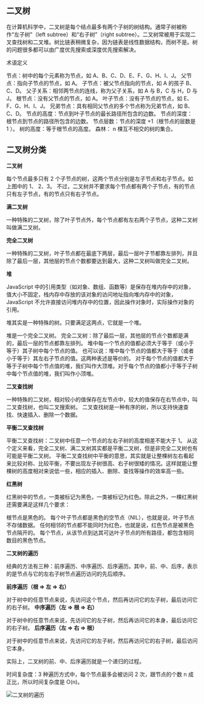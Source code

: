 ## **二叉树**

在计算机科学中，二叉树是每个结点最多有两个子树的树结构。通常子树被称作“左子树”（left subtree）和“右子树”（right subtree）。二叉树常被用于实现二叉查找树和二叉堆。树比链表稍微复杂，因为链表是线性数据结构，而树不是。树的问题很多都可以由广度优先搜索或深度优先搜索解决。

术语定义

节点：树中的每个元素称为节点，如 A、B、C、D、E、F、G、H、I、J。
父节点：指向子节点的节点，如 A。
子节点：被父节点指向的节点，如 A 的孩子 B、C、D。
父子关系：相邻两节点的连线，称为父子关系，如 A 与 B，C 与 H，D 与 J。
根节点：没有父节点的节点，如 A。
叶子节点：没有子节点的节点，如 E、F、G、H、I、J。
兄弟节点：具有相同父节点的多个节点称为兄弟节点，如 B、C、D。
节点的高度：节点到叶子节点的最长路径所包含的边数。
节点的深度：根节点到节点的路径所包含的边数。
节点层数：节点的深度 +1（根节点的层数是 1 ）。
树的高度：等于根节点的高度。
森林： n 棵互不相交的树的集合。

## **二叉树分类**

**二叉树**

每个节点最多只有 2 个子节点的树，这两个节点分别是左子节点和右子节点。如上图中的 1、 2、3。 不过，二叉树并不要求每个节点都有两个子节点，有的节点只有左子节点，有的节点只有右子节点。

**满二叉树**

一种特殊的二叉树，除了叶子节点外，每个节点都有左右两个子节点，这种二叉树叫做满二叉树。

**完全二叉树**

一种特殊的二叉树，叶子节点都在最底下两层，最后一层叶子节都靠左排列，并且除了最后一层，其他层的节点个数都要达到最大，这种二叉树叫做完全二叉树。

**堆**

JavaScript 中的引用类型（如对象、数组、函数等）是保存在堆内存中的对象，值大小不固定，栈内存中存放的该对象的访问地址指向堆内存中的对象，JavaScript 不允许直接访问堆内存中的位置，因此操作对象时，实际操作对象的引用。

堆其实是一种特殊的树。只要满足这两点，它就是一个堆。

堆是一个完全二叉树。 完全二叉树：除了最后一层，其他层的节点个数都是满的，最后一层的节点都靠左排列。
堆中每一个节点的值都必须大于等于（或小于等于）其子树中每个节点的值。 也可以说：堆中每个节点的值都大于等于（或者小于等于）其左右子节点的值。这两种表述是等价的。
对于每个节点的值都大于等于子树中每个节点值的堆，我们叫作大顶堆。对于每个节点的值都小于等于子树中每个节点值的堆，我们叫作小顶堆。

**二叉查找树**

一种特殊的二叉树，相对较小的值保存在左节点中，较大的值保存在右节点中，叫二叉查找树，也叫二叉搜索树。 二叉查找树是一种有序的树，所以支持快速查找、快速插入、删除一个数据。 

**平衡二叉查找树**

平衡二叉查找树：二叉树中任意一个节点的左右子树的高度相差不能大于 1。 从这个定义来看，完全二叉树、满二叉树其实都是平衡二叉树，但是非完全二叉树也有可能是平衡二叉树。 平衡二叉查找树中平衡的意思，其实就是让整棵树左右看起来比较对称、比较平衡，不要出现左子树很高、右子树很矮的情况。这样就能让整棵树的高度相对来说低一些，相应的插入、删除、查找等操作的效率高一些。 

**红黑树**

红黑树中的节点，一类被标记为黑色，一类被标记为红色。除此之外，一棵红黑树还需要满足这样几个要求：

根节点是黑色的。
每个叶子节点都是黑色的空节点（NIL），也就是说，叶子节点不存储数据。
任何相邻的节点都不能同时为红色，也就是说，红色节点是被黑色节点隔开的。
每个节点，从该节点到达其可达叶子节点的所有路径，都包含相同数目的黑色节点。

**二叉树的遍历**

经典的方法有三种：前序遍历、中序遍历、后序遍历。其中，前、中、后序，表示的是节点与它的左右子树节点遍历访问的先后顺序。

**前序遍历（根 => 左 => 右）**

对于树中的任意节点来说，先访问这个节点，然后再访问它的左子树，最后访问它的右子树。
**中序遍历（左 => 根 => 右）**

对于树中的任意节点来说，先访问它的左子树，然后再访问它的本身，最后访问它的右子树。
**后序遍历（左 => 右 => 根）**

对于树中的任意节点来说，先访问它的左子树，然后再访问它的右子树，最后访问它本身。

实际上，二叉树的前、中、后序遍历就是一个递归的过程。

时间复杂度：3 种遍历方式中，每个节点最多会被访问 2 次，跟节点的个数 n 成正比，所以时间复杂度是 O(n)。

![二叉树的遍历](https://pic1.zhimg.com/80/v2-28b51a414a2c78a707e7bb74364ecb1c_1440w.jpg)
